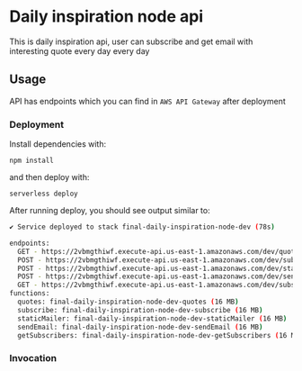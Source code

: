 <!--
title: 'Serverless Framework Node Express API service backed by DynamoDB on AWS'
description: 'This template demonstrates how to develop and deploy a simple Node Express API service backed by DynamoDB running on AWS Lambda using the traditional Serverless Framework.'
layout: Doc
framework: v3
platform: AWS
language: nodeJS
priority: 1
authorLink: 'https://github.com/serverless'
authorName: 'Serverless, inc.'
authorAvatar: 'https://avatars1.githubusercontent.com/u/13742415?s=200&v=4'
-->

# Daily inspiration node api

This is daily inspiration api, user can subscribe and get email with interesting quote every day every day

## Usage

API has  endpoints which you can find in `AWS API Gateway` after deployment

### Deployment

Install dependencies with:

```
npm install
```

and then deploy with:

```
serverless deploy
```

After running deploy, you should see output similar to:

```bash
✔ Service deployed to stack final-daily-inspiration-node-dev (78s)

endpoints:
  GET - https://2vbmgthiwf.execute-api.us-east-1.amazonaws.com/dev/quotes
  POST - https://2vbmgthiwf.execute-api.us-east-1.amazonaws.com/dev/subscribe
  POST - https://2vbmgthiwf.execute-api.us-east-1.amazonaws.com/dev/static-mailer
  POST - https://2vbmgthiwf.execute-api.us-east-1.amazonaws.com/dev/send-email
  GET - https://2vbmgthiwf.execute-api.us-east-1.amazonaws.com/dev/subscribers
functions:
  quotes: final-daily-inspiration-node-dev-quotes (16 MB)
  subscribe: final-daily-inspiration-node-dev-subscribe (16 MB)
  staticMailer: final-daily-inspiration-node-dev-staticMailer (16 MB)
  sendEmail: final-daily-inspiration-node-dev-sendEmail (16 MB)
  getSubscribers: final-daily-inspiration-node-dev-getSubscribers (16 MB)

```
### Invocation
